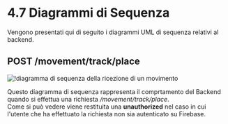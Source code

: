 # 4.7 Diagrammi di Sequenza
Vengono presentati qui di seguito i diagrammi UML di sequenza relativi al backend.

## POST /movement/track/place
![!diagramma di sequenza della ricezione di un movimento](/Immagini/Backend/Sequenza/tracciamento-sequenza.png)

Questo diagramma di sequenza rappresenta il comprtamento del Backend quando si effettua una richiesta */movement/track/place*.  
Come si può vedere viene restituita una **unauthorized** nel caso in cui l'utente che ha effettuato la richiesta non sia autenticato su Firebase.

